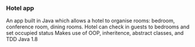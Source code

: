 ### Hotel app

An app built in Java which allows a hotel to organise rooms: bedroom, conference room, dining rooms.
Hotel can check in guests to bedrooms and set occupied status
Makes use of OOP, inheritence, abstract classes, and TDD
Java 1.8
